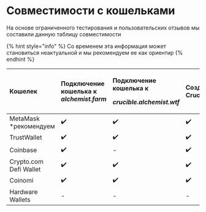 # Совместимости с кошельками

На основе ограниченного тестирования и пользовательских отзывов мы составили данную таблицу совместимости

{% hint style="info" %}
Со временем эта информация может становиться неактуальной и мы рекомендуем ее как ориентир
{% endhint %}

<table>
  <thead>
    <tr>
      <th style="text-align:left">&#x41A;&#x43E;&#x448;&#x435;&#x43B;&#x435;&#x43A;</th>
      <th style="text-align:left">&#x41F;&#x43E;&#x434;&#x43A;&#x43B;&#x44E;&#x447;&#x435;&#x43D;&#x438;&#x435;
        &#x43A;&#x43E;&#x448;&#x435;&#x43B;&#x44C;&#x43A;&#x430; &#x43A; <em>alchemist.farm</em>
      </th>
      <th style="text-align:left">
        <p>&#x41F;&#x43E;&#x434;&#x43A;&#x43B;&#x44E;&#x447;&#x435;&#x43D;&#x438;&#x435;
          &#x43A;&#x43E;&#x448;&#x435;&#x43B;&#x44C;&#x43A;&#x430; &#x43A;</p>
        <p><em>crucible.alchemist.wtf</em>
        </p>
      </th>
      <th style="text-align:left">&#x421;&#x43E;&#x437;&#x434;&#x430;&#x43D;&#x438;&#x435; Crucible</th>
      <th
      style="text-align:left">&#x41E;&#x442;&#x43C;&#x435;&#x43D;&#x430; &#x43F;&#x43E;&#x434;&#x43F;&#x438;&#x441;&#x43A;&#x438;
        &#x438; &#x43F;&#x440;&#x43E;&#x441;&#x43C;&#x43E;&#x442;&#x440; Crucibles</th>
        <th
        style="text-align:left">&#x421;&#x435;&#x442;&#x44C; TaiChi</th>
    </tr>
  </thead>
  <tbody>
    <tr>
      <td style="text-align:left">MetaMask *&#x440;&#x435;&#x43A;&#x43E;&#x43C;&#x435;&#x43D;&#x434;&#x443;&#x435;&#x43C;</td>
      <td
      style="text-align:left">&#x2714;&#xFE0F;</td>
        <td style="text-align:left">&#x2714;&#xFE0F;</td>
        <td style="text-align:left">&#x2714;&#xFE0F;</td>
        <td style="text-align:left">&#x2714;&#xFE0F;</td>
        <td style="text-align:left">&#x2714;&#xFE0F;</td>
    </tr>
    <tr>
      <td style="text-align:left">TrustWallet</td>
      <td style="text-align:left">&#x2714;&#xFE0F;</td>
      <td style="text-align:left">&#x2714;&#xFE0F;</td>
      <td style="text-align:left">&#x2714;&#xFE0F;</td>
      <td style="text-align:left">&#x2714;&#xFE0F;</td>
      <td style="text-align:left">-</td>
    </tr>
    <tr>
      <td style="text-align:left">Coinbase</td>
      <td style="text-align:left">&#x2714;&#xFE0F;</td>
      <td style="text-align:left">-</td>
      <td style="text-align:left">&#x2714;&#xFE0F;</td>
      <td style="text-align:left">-</td>
      <td style="text-align:left">-</td>
    </tr>
    <tr>
      <td style="text-align:left">Crypto.com Defi Wallet</td>
      <td style="text-align:left">&#x2714;&#xFE0F;</td>
      <td style="text-align:left">&#x2714;&#xFE0F;</td>
      <td style="text-align:left">&#x2714;&#xFE0F;</td>
      <td style="text-align:left">-</td>
      <td style="text-align:left">-</td>
    </tr>
    <tr>
      <td style="text-align:left">Coinomi</td>
      <td style="text-align:left">&#x2714;&#xFE0F;</td>
      <td style="text-align:left">&#x2714;&#xFE0F;</td>
      <td style="text-align:left">&#x2714;&#xFE0F;</td>
      <td style="text-align:left">-</td>
      <td style="text-align:left">-</td>
    </tr>
    <tr>
      <td style="text-align:left">Hardware Wallets</td>
      <td style="text-align:left">-</td>
      <td style="text-align:left">-</td>
      <td style="text-align:left">-</td>
      <td style="text-align:left">-</td>
      <td style="text-align:left">-</td>
    </tr>
  </tbody>
</table>

